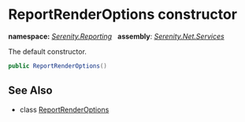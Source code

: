 # ReportRenderOptions constructor
**namespace:** *[Serenity.Reporting](../../README.md#serenity.reporting-namespace)*   **assembly**: *[Serenity.Net.Services](../../README.md)*

The default constructor.

```csharp
public ReportRenderOptions()
```

## See Also

* class [ReportRenderOptions](../ReportRenderOptions.md)